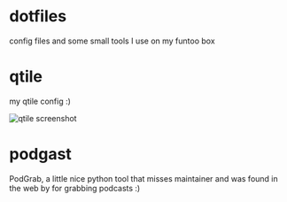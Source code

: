 dotfiles
========

config files and some small tools I use on my funtoo box

qtile
=====

my qtile config :)

![qtile screenshot](/golodhrim/dotfiles/raw/master/img/2012-06-01_1600x900_qtile.png "qtile Screenshot") 

podgast
=======

PodGrab, a little nice python tool that misses maintainer and was found in the web by for grabbing podcasts :)
